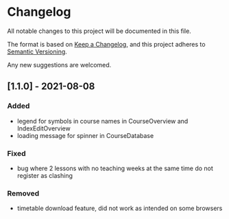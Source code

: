 # Changelog

All notable changes to this project will be documented in this file.

The format is based on [Keep a Changelog](https://keepachangelog.com/en/1.0.0/),
and this project adheres to [Semantic Versioning](https://semver.org/spec/v2.0.0.html).

Any new suggestions are welcomed.

## [1.1.0] - 2021-08-08

### Added

- legend for symbols in course names in CourseOverview and IndexEditOverview
- loading message for spinner in CourseDatabase

### Fixed

- bug where 2 lessons with no teaching weeks at the same time do not register as clashing

### Removed

- timetable download feature, did not work as intended on some browsers